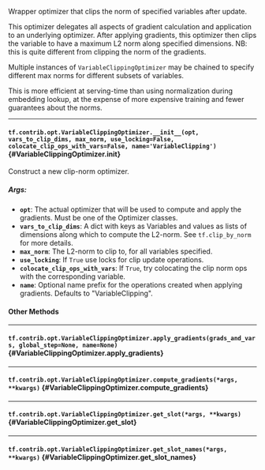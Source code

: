 Wrapper optimizer that clips the norm of specified variables after update.

This optimizer delegates all aspects of gradient calculation and application
to an underlying optimizer.  After applying gradients, this optimizer then
clips the variable to have a maximum L2 norm along specified dimensions.
NB: this is quite different from clipping the norm of the gradients.

Multiple instances of `VariableClippingOptimizer` may be chained to specify
different max norms for different subsets of variables.

This is more efficient at serving-time than using normalization during
embedding lookup, at the expense of more expensive training and fewer
guarantees about the norms.

- - -

#### `tf.contrib.opt.VariableClippingOptimizer.__init__(opt, vars_to_clip_dims, max_norm, use_locking=False, colocate_clip_ops_with_vars=False, name='VariableClipping')` {#VariableClippingOptimizer.__init__}

Construct a new clip-norm optimizer.

##### Args:


*  <b>`opt`</b>: The actual optimizer that will be used to compute and apply the
    gradients. Must be one of the Optimizer classes.
*  <b>`vars_to_clip_dims`</b>: A dict with keys as Variables and values as lists
    of dimensions along which to compute the L2-norm.  See
    `tf.clip_by_norm` for more details.
*  <b>`max_norm`</b>: The L2-norm to clip to, for all variables specified.
*  <b>`use_locking`</b>: If `True` use locks for clip update operations.
*  <b>`colocate_clip_ops_with_vars`</b>: If `True`, try colocating the clip norm
    ops with the corresponding variable.
*  <b>`name`</b>: Optional name prefix for the operations created when applying
    gradients.  Defaults to "VariableClipping".



#### Other Methods
- - -

#### `tf.contrib.opt.VariableClippingOptimizer.apply_gradients(grads_and_vars, global_step=None, name=None)` {#VariableClippingOptimizer.apply_gradients}




- - -

#### `tf.contrib.opt.VariableClippingOptimizer.compute_gradients(*args, **kwargs)` {#VariableClippingOptimizer.compute_gradients}




- - -

#### `tf.contrib.opt.VariableClippingOptimizer.get_slot(*args, **kwargs)` {#VariableClippingOptimizer.get_slot}




- - -

#### `tf.contrib.opt.VariableClippingOptimizer.get_slot_names(*args, **kwargs)` {#VariableClippingOptimizer.get_slot_names}




